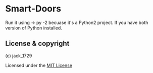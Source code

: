 # Smart-Doors

Run it using -> py -2 becuase it's a Python2 project. If you have both version of Python installed.

## License & copyright

(c) jack_1729

Licensed under the [MIT License](LICENSE)
